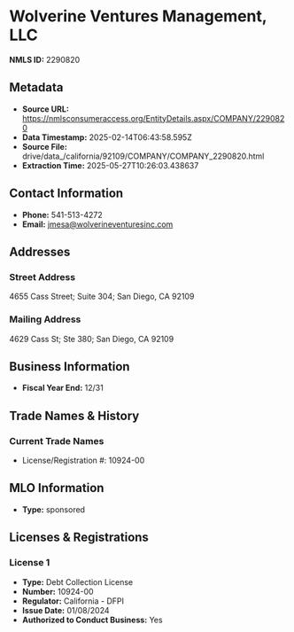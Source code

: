 # Wolverine Ventures Management, LLC

**NMLS ID:** 2290820

## Metadata
- **Source URL:** https://nmlsconsumeraccess.org/EntityDetails.aspx/COMPANY/2290820
- **Data Timestamp:** 2025-02-14T06:43:58.595Z
- **Source File:** drive/data_/california/92109/COMPANY/COMPANY_2290820.html
- **Extraction Time:** 2025-05-27T10:26:03.438637

## Contact Information
- **Phone:** 541-513-4272
- **Email:** jmesa@wolverineventuresinc.com

## Addresses
### Street Address
4655 Cass Street; Suite 304; San Diego, CA 92109

### Mailing Address
4629 Cass St; Ste 380; San Diego, CA 92109

## Business Information
- **Fiscal Year End:** 12/31

## Trade Names & History
### Current Trade Names
- License/Registration #: 10924-00

## MLO Information
- **Type:** sponsored

## Licenses & Registrations

### License 1
- **Type:** Debt Collection License
- **Number:** 10924-00
- **Regulator:** California - DFPI
- **Issue Date:** 01/08/2024
- **Authorized to Conduct Business:** Yes
